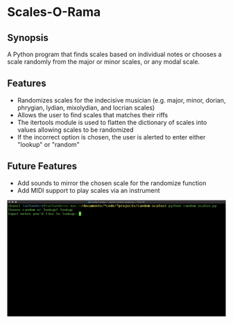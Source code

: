# Scales-O-Rama

## Synopsis
A Python program that finds scales based on individual notes or chooses a scale randomly from the major or minor scales, or any modal scale.


## Features
- Randomizes scales for the indecisive musician (e.g. major, minor, dorian, phrygian, lydian, mixolydian, and locrian scales)
- Allows the user to find scales that matches their riffs
- The itertools module is used to flatten the dictionary of scales into values allowing scales to be randomized
- If the incorrect option is chosen, the user is alerted to enter either "lookup" or "random"

## Future Features
- Add sounds to mirror the chosen scale for the randomize function
- Add MIDI support to play scales via an instrument

![Scales-O-Rama Video](/Scale-o-Rama.gif)
